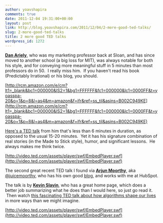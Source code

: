 ```yaml
---
author: yoavshapira
comments: true
date: 2011-12-04 19:31:00+00:00
layout: post
link: http://blog.yoavshapira.com/2011/12/04/2-more-good-ted-talks/
slug: 2-more-good-ted-talks
title: 2 more good TED talks
wordpress_id: 1272
---
```


**[Dan Ariely](http://danariely.com/)**, who was my marketing professor back at Sloan, and has since moved to another school (a big loss for MIT), was always notable for both his style, and for conveying more meaningful stuff in 5 minutes than most professors do in 50.  I really miss him.  If you haven't read his book (Predictably Irrational) or his blog, you should.  
  


[http://rcm.amazon.com/e/cm?lt1=_blank&bc1=000000&IS2=1&bg1=FFFFFF&fc1=000000&lc1=0000FF&t=yoasspa-20&o=1&p=8&l=as4&m=amazon&f=ifr&ref=ss_til&asins=B002C949KE](http://rcm.amazon.com/e/cm?lt1=_blank&bc1=000000&IS2=1&bg1=FFFFFF&fc1=000000&lc1=0000FF&t=yoasspa-20&o=1&p=8&l=as4&m=amazon&f=ifr&ref=ss_til&asins=B002C949KE)

  
[Here's a TED talk](http://www.ted.com/talks/dan_ariely_beware_conflicts_of_interest.html) from him that's less than 6 minutes in duration, as opposed to the usual 15-20 minutes.  Yet it has his signature combination of real stories (in the Made to Stick style), humor, and significant lessons.  He always makes me think twice.  
  


[http://video.ted.com/assets/player/swf/EmbedPlayer.swf](http://video.ted.com/assets/player/swf/EmbedPlayer.swf)

  


The second great recent TED talk I found via **[Arjun Moorthy](http://www.curiousjuice.com/)**, aka [@juicemoorthy](https://twitter.com/#!/juicemoorthy), who has his own good [blog](http://www.curiousjuice.com/), and works with me at HubSpot.  
  
The talk is by **[Kevin Slavin](http://about.me/slavin)**, who has a great home page, which does a better job summarizing what he does than I would here, so just go read it.  Then watch [this fascinating TED talk about how algorithms shape our lives](http://www.ted.com/talks/kevin_slavin_how_algorithms_shape_our_world.html) in more ways than we might imagine.  
  


[http://video.ted.com/assets/player/swf/EmbedPlayer.swf](http://video.ted.com/assets/player/swf/EmbedPlayer.swf)

  


  

